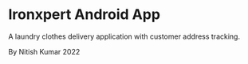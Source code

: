 # Ironxpert Android App
A laundry clothes delivery application with customer address tracking.

By Nitish Kumar 2022
